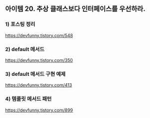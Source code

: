 ## 아이템 20. 추상 클래스보다 인터페이스를 우선하라.

### 1) 포스팅 정리
https://devfunny.tistory.com/548

### 2) default 메서드
https://devfunny.tistory.com/350

### 3) default 메서드 구현 예제
https://devfunny.tistory.com/413

### 4) 템플릿 메서드 패턴
https://devfunny.tistory.com/899